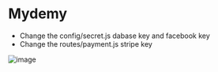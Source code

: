# Mydemy

* Change the config/secret.js dabase key and facebook key
* Change the routes/payment.js stripe key

![image](https://github.com/GarenLiang/Mydemy/blob/master/Snap.gif)
